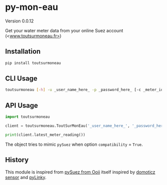 # py-mon-eau

Version 0.0.12

Get your water meter data from your online Suez account (<www.toutsurmoneau.fr>)

## Installation

```bash
pip install toutsurmoneau
```

## CLI Usage

```bash
toutsurmoneau [-h] -u _user_name_here_ -p _password_here_ [-c _meter_id_] [-e _action_]
```

## API Usage

```python
import toutsurmoneau

client = toutsurmoneau.ToutSurMonEau('_user_name_here_', '_password_here_')

print(client.latest_meter_reading())
```

The object tries to mimic `pySuez` when option `compatibility` = `True`.

## History

This module is inspired from [pySuez from Ooii](https://github.com/ooii/pySuez) itself inspired by [domoticz sensor](https://github.com/Sirus10/domoticz) and [pyLinky](https://github.com/pirionfr/pyLinky).
